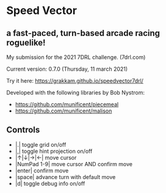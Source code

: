 # Speed Vector
## a fast-paced, turn-based arcade racing roguelike!

My submission for the 2021 7DRL challenge. (7drl.com)

Current version: 0.7.0 (Thursday, 11 march 2021)

Try it here:
https://grakkam.github.io/speedvector7drl/


Developed with the following libraries by Bob Nystrom:
- https://github.com/munificent/piecemeal
- https://github.com/munificent/malison


## Controls

* |.| toggle grid on/off
* |,| toggle hint projection on/off
* |↑|↓|→|←| move cursor
* |NumPad 1-9| move cursor AND confirm move
* |enter| confirm move
* |space| advance turn with default move
* |d| toggle debug info on/off